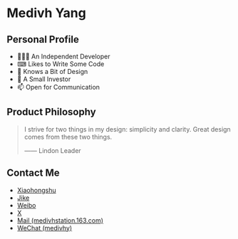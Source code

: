 # Medivh Yang

## Personal Profile

- 👨🏻‍💻 An Independent Developer
- ⌨ Likes to Write Some Code
- 🎨 Knows a Bit of Design
- 🥬 A Small Investor
- 📫 Open for Communication

## Product Philosophy

> I strive for two things in my design: simplicity and clarity. Great design comes from these two things.
> 
> —— Lindon Leader

## Contact Me

- [Xiaohongshu](https://www.xiaohongshu.com/user/profile/5814865a50c4b4285fa57160) 
- [Jike](https://okjk.co/5zTJcS)
- [Weibo](https://weibo.com/medivhyang) 
- [X](https://x.com/medivhyang)
- [Mail (medivhstation.163.com)](mailto:medivhstation.163.com)
- <a href='javascript:void(0); navigator.clipboard.writeText("medivhy"); alert("Copy Success.");'>WeChat (medivhy)</a>
